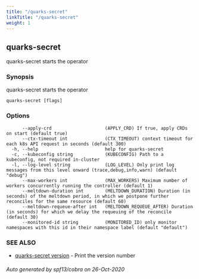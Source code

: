 ```yaml
---
title: "/quarks-secret"
linkTitle: "/quarks-secret"
weight: 1
---
```

## quarks-secret

quarks-secret starts the operator

### Synopsis

quarks-secret starts the operator

```
quarks-secret [flags]
```

### Options

```
      --apply-crd                    (APPLY_CRD) If true, apply CRDs on start (default true)
      --ctx-timeout int              (CTX_TIMEOUT) context timeout for each k8s API request in seconds (default 300)
  -h, --help                         help for quarks-secret
  -c, --kubeconfig string            (KUBECONFIG) Path to a kubeconfig, not required in-cluster
  -l, --log-level string             (LOG_LEVEL) Only print log messages from this level onward (trace,debug,info,warn) (default "debug")
      --max-workers int              (MAX_WORKERS) Maximum number of workers concurrently running the controller (default 1)
      --meltdown-duration int        (MELTDOWN_DURATION) Duration (in seconds) of the meltdown period, in which we postpone further reconciles for the same resource (default 60)
      --meltdown-requeue-after int   (MELTDOWN_REQUEUE_AFTER) Duration (in seconds) for which we delay the requeuing of the reconcile (default 30)
      --monitored-id string          (MONITORED_ID) only monitor namespaces with this id in their namespace label (default "default")
```

### SEE ALSO

* [quarks-secret version](../quarks-secret_version)	 - Print the version number

###### Auto generated by spf13/cobra on 26-Oct-2020
